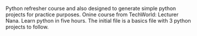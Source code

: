 Python refresher course and also designed to generate simple python projects for practice purposes.  Onine course from TechWorld: Lecturer Nana.  Learn python in five hours.  The initial file is a basics file with 3 python projects to follow.
